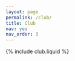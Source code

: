 ```yaml
---
layout: page
permalink: /club/
title: Club
nav: yes
nav_order: 3
---
```


{% include club.liquid %}

